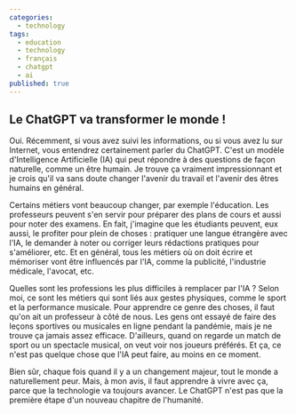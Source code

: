 ```yaml
---
categories:
  - technology
tags:
  - education
  - technology
  - français
  - chatgpt
  - ai
published: true
---
```

## Le ChatGPT va transformer le monde !

Oui. Récemment, si vous avez suivi les informations, ou si vous avez lu sur Internet, vous entendrez certainement parler du ChatGPT. C'est un modèle d'Intelligence Artificielle (IA) qui peut répondre à des questions de façon naturelle, comme un être humain. Je trouve ça vraiment impressionnant et je crois qu'il va sans doute changer l'avenir du travail et l'avenir des êtres humains en général.

Certains métiers vont beaucoup changer, par exemple l'éducation. Les professeurs peuvent s'en servir pour préparer des plans de cours et aussi pour noter des examens. En fait, j'imagine que les étudiants peuvent, eux aussi, le profiter pour plein de choses : pratiquer une langue étrangère avec l'IA, le demander à noter ou corriger leurs rédactions pratiques pour s'améliorer, etc. Et en général, tous les métiers où on doit écrire et mémoriser vont être influencés par l'IA, comme la publicité, l'industrie médicale, l'avocat, etc.

Quelles sont les professions les plus difficiles à remplacer par l'IA ? Selon moi, ce sont les métiers qui sont liés aux gestes physiques, comme le sport et la performance musicale. Pour apprendre ce genre des choses, il faut qu'on ait un professeur à côté de nous. Les gens ont essayé de faire des leçons sportives ou musicales en ligne pendant la pandémie, mais je ne trouve ça jamais assez efficace. D'ailleurs, quand on regarde un match de sport ou un spectacle musical, on veut voir nos joueurs préférés. Et ça, ce n'est pas quelque chose que l'IA peut faire, au moins en ce moment.

Bien sûr, chaque fois quand il y a un changement majeur, tout le monde a naturellement peur. Mais, à mon avis, il faut apprendre à vivre avec ça, parce que la technologie va toujours avancer. Le ChatGPT n'est pas que la première étape d'un nouveau chapitre de l'humanité.
